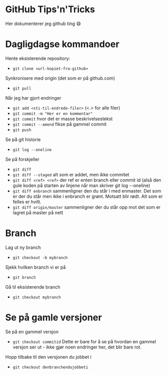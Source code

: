 # GitHub Tips'n'Tricks

Her dokumenterer jeg github ting :smile:

# Dagligdagse kommandoer

Hente eksisterende repository: 

- `git clone <url-kopiet-fra-github>`

Synkronisere med origin (det som er på github.com)
- `git pull`

Når jeg har gjort endringer
- `git add <sti-til-endrede-filer>` (<.> for alle filer)
- `git commit -m "Her er en kommentar"`
- `git commit` hvor det er masse beskrivelsestekst
- `git commit --amend` fikse på gammel commit
- `git push`

Se på git historie
- `git log --oneline`

Se på forskjeller
- `git diff`
- `git diff --staged` alt som er addet, men ikke commitet
- `git diff <ref> <ref>` der ref er enten branch eller commit id (alså den gule koden på starten av linjene når man skriver git log --oneline)
- `git diff enbranch` sammenligner den du står i med enmaster. Det som er der du står men ikke i enbranch er grønt. Motsatt blir rødt. Alt som er felles er hvitt. 
- `git diff origin/master` sammenligner der du står opp mot det som er lagret på master på nett

# Branch

Lag ut ny branch
- `git checkout -b mybranch`

Sjekk hvilken branch vi er på
- `git branch`

Gå til eksisterende branch
- `git checkout mybranch`


# Se på gamle versjoner
Se på en gammel versjon
- `git checkout commitid` Dette er bare for å se på hvordan en gammel versjon ser ut - ikke gjør noen endringer her, det blir bare rot.

Hopp tilbake til den versjonen du jobbet i
- `git checkout denbranchendujobbeti`

